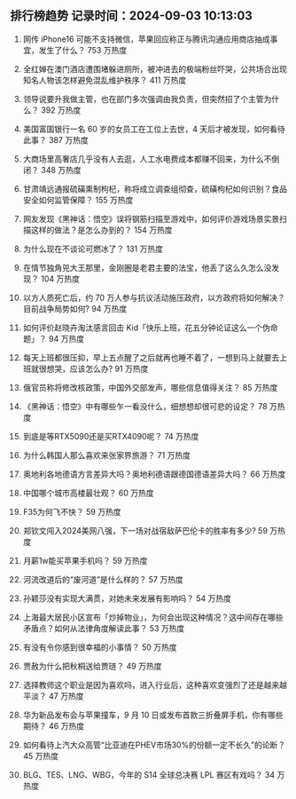 
## 排行榜趋势 记录时间：2024-09-03 10:13:03
  
  1. 网传 iPhone16 可能不支持微信，苹果回应称正与腾讯沟通应用商店抽成事宜，发生了什么？ 753 万热度
    
  2. 全红婵在澳门酒店遭围堵躲进厕所，被冲进去的极端粉丝吓哭，公共场合出现知名人物该怎样避免混乱维护秩序？ 411 万热度
    
  3. 领导说要升我做主管，也在部门多次强调由我负责，但突然招了个主管为什么？ 392 万热度
    
  4. 美国富国银行一名 60 岁的女员工在工位上去世，4 天后才被发现，如何看待此事？ 387 万热度
    
  5. 大商场里高奢店几乎没有人去逛，人工水电费成本都赚不回来，为什么不倒闭？ 348 万热度
    
  6. 甘肃靖远通报硫磺熏制枸杞，称将成立调查组彻查，硫磺枸杞如何识别？食品安全如何监管保障？ 155 万热度
    
  7. 网友发现《黑神话：悟空》误将钢筋扫描至游戏中，如何评价游戏场景实景扫描这样的做法？是怎么办到的？ 154 万热度
    
  8. 为什么现在不谈论可燃冰了？ 131 万热度
    
  9. 在情节独角兕大王那里，金刚圈是老君主要的法宝，他丢了这么久怎么没发现？ 104 万热度
    
  10. 以方人质死亡后，约 70 万人参与抗议活动施压政府，以方政府将如何解决？目前战争局势如何? 94 万热度
    
  11. 如何评价赵晓卉淘汰感言回击 Kid「快乐上班，花五分钟论证这么一个伪命题」？ 94 万热度
    
  12. 每天上班都很压抑，早上五点醒了之后就再也睡不着了，一想到马上就要去上班就很想哭，应该怎么办? 91 万热度
    
  13. 俄官员称将修改核政策，中国外交部发声，哪些信息值得关注？ 85 万热度
    
  14. 《黑神话：悟空》中有哪些乍一看没什么，细想想却很可悲的设定？ 78 万热度
    
  15. 到底是等RTX5090还是买RTX4090呢？ 74 万热度
    
  16. 为什么韩国人那么喜欢来张家界旅游？ 71 万热度
    
  17. 奥地利各地德语方言差异大吗？奥地利德语跟德国德语差异大吗？ 66 万热度
    
  18. 中国哪个城市高楼最壮观？ 60 万热度
    
  19. F35为何飞不快？ 59 万热度
    
  20. 郑钦文闯入2024美网八强，下一场对战宿敌萨巴伦卡的胜率有多少? 59 万热度
    
  21. 月薪1w能买苹果手机吗？ 59 万热度
    
  22. 河流改道后的“废河道”是什么样的？ 57 万热度
    
  23. 孙颖莎没有实现大满贯，对她未来发展有影响吗？ 54 万热度
    
  24. 上海最大居民小区宣布「炒掉物业」，为何会出现这种情况？这中间存在哪些矛盾点？如何从法律角度解读此事？ 53 万热度
    
  25. 有没有令你感到很幸福的小事情？ 50 万热度
    
  26. 贾赦为什么把秋桐送给贾琏？ 49 万热度
    
  27. 选择教师这个职业是因为喜欢吗，进入行业后，这种喜欢变强烈了还是越来越平淡？ 47 万热度
    
  28. 华为新品发布会与苹果撞车，9 月 10 日或发布首款三折叠屏手机，你有哪些期待？ 46 万热度
    
  29. 如何看待上汽大众高管“比亚迪在PHEV市场30%的份额一定不长久”的论断？ 45 万热度
    
  30. BLG、TES、LNG、WBG，今年的 S14 全球总决赛 LPL 赛区有戏吗？ 34 万热度
    